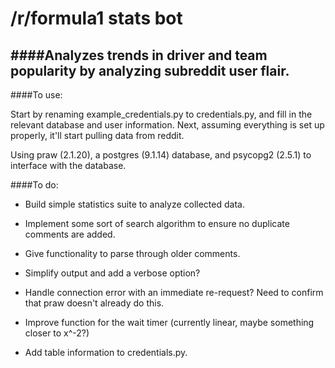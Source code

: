 # /r/formula1 stats bot

####Analyzes trends in driver and team popularity by analyzing subreddit user flair.
------
####To use:

Start by renaming example_credentials.py to credentials.py, and fill in the relevant database and user information. Next, assuming everything is set up properly, it'll start pulling data from reddit.

Using praw (2.1.20), a postgres (9.1.14) database, and psycopg2 (2.5.1) to interface with the database.

####To do:

- Build simple statistics suite to analyze collected data.
  
- Implement some sort of search algorithm to ensure no duplicate comments are added.
  
- Give functionality to parse through older comments.
  
- Simplify output and add a verbose option?

- Handle connection error with an immediate re-request? Need to confirm that praw doesn't already do this.

- Improve function for the wait timer (currently linear, maybe something closer to x^-2?)

- Add table information to credentials.py.
